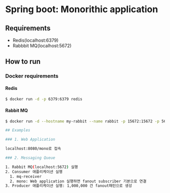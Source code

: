 # Spring boot: Monorithic application

## Requirements

* Redis(localhost:6379)
* Rabbbit MQ(localhost:5672)

## How to run

### Docker requirements

#### Redis

```bash
$ docker run -d -p 6379:6379 redis
```

#### Rabbit MQ

```bash
$ docker run -d --hostname my-rabbit --name rabbit -p 15672:15672 -p 5672:5672 rabbitmq:3-management

## Examples

### 1. Web Application

localhost:8080/mono로 접속

### 2. Messaging Queue

1. Rabbit MQ(localhost:5672) 실행
2. Consumer 애플리케이션 실행
  1. mq-receiver
  2. mono: Web application 실행하면 fanout subscriber 기본으로 연결
3. Producer 애플리케이션 실행: 1,000,000 건 fanout패턴으로 생성
